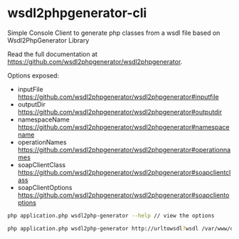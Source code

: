 # wsdl2phpgenerator-cli

Simple Console Client to generate php classes from a wsdl file based on Wsdl2PhpGenerator Library

Read the full documentation at https://github.com/wsdl2phpgenerator/wsdl2phpgenerator.

Options exposed:

- inputFile https://github.com/wsdl2phpgenerator/wsdl2phpgenerator#inputfile
- outputDir https://github.com/wsdl2phpgenerator/wsdl2phpgenerator#outputdir
- namespaceName https://github.com/wsdl2phpgenerator/wsdl2phpgenerator#namespacename
- operationNames https://github.com/wsdl2phpgenerator/wsdl2phpgenerator#operationnames
- soapClientClass https://github.com/wsdl2phpgenerator/wsdl2phpgenerator#soapclientclass
- soapClientOptions https://github.com/wsdl2phpgenerator/wsdl2phpgenerator#soapclientoptions

```bash
php application.php wsdl2php-generator --help // view the options

php application.php wsdl2php-generator http://urltowsdl?wsdl /var/www/demo/wsdl --namespaceName AcmeDemoBundle --operationNames doLoginActiveDirectory,doLoginAcme --soapClientOptions login,username --soapClientOptions password,secret
```

 

